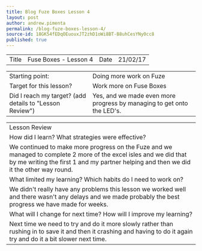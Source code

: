 ```yaml
---
title: Blog Fuze Boxes Lesson 4
layout: post
author: andrew.pimenta
permalink: /blog-fuze-boxes-lesson-4/
source-id: 18GK54fEDqOEuouxJT2zhD1oWi8BT-B8uhCesYNy0cc8
published: true
---
```

<table>
  <tr>
    <td>Title</td>
    <td>Fuse Boxes - Lesson 4</td>
    <td>Date</td>
    <td>21/02/17</td>
  </tr>
</table>


<table>
  <tr>
    <td>Starting point:</td>
    <td>Doing more work on Fuze</td>
  </tr>
  <tr>
    <td>Target for this lesson?</td>
    <td>Work more on Fuse Boxes</td>
  </tr>
  <tr>
    <td>Did I reach my target? 
(add details to "Lesson Review")</td>
    <td>Yes, and we made even more progress by managing to get onto the LED's.</td>
  </tr>
</table>


<table>
  <tr>
    <td>Lesson Review</td>
  </tr>
  <tr>
    <td>How did I learn? What strategies were effective? </td>
  </tr>
  <tr>
    <td>We continued to make more progress on the Fuze and we managed to complete 2 more of the excel isles and we did that by me writing the first 1 and my partner helping and then we did it the other way round.</td>
  </tr>
  <tr>
    <td>What limited my learning? Which habits do I need to work on? </td>
  </tr>
  <tr>
    <td>We didn't really have any problems this lesson we worked well and there wasn't any delays and we made probably the best progress we have made for weeks.</td>
  </tr>
  <tr>
    <td>What will I change for next time? How will I improve my learning?</td>
  </tr>
  <tr>
    <td>Next time we need to try and do it more slowly rather than rushing in to save it and then it crashing and having to do it again try and do it a bit slower next time.</td>
  </tr>
</table>


